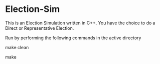 # Election-Sim
This is an Election Simulation written in C++. You have the choice to do a Direct or Representative Election. 

Run by performing the following commands in the active directory 

make clean

make



